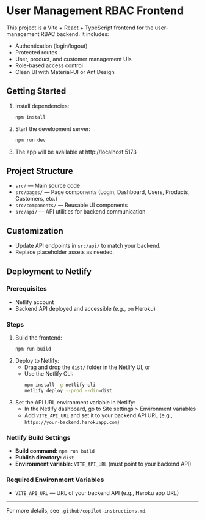 # User Management RBAC Frontend

This project is a Vite + React + TypeScript frontend for the user-management RBAC backend. It includes:
- Authentication (login/logout)
- Protected routes
- User, product, and customer management UIs
- Role-based access control
- Clean UI with Material-UI or Ant Design

## Getting Started

1. Install dependencies:
   ```bash
   npm install
   ```
2. Start the development server:
   ```bash
   npm run dev
   ```
3. The app will be available at http://localhost:5173

## Project Structure
- `src/` — Main source code
- `src/pages/` — Page components (Login, Dashboard, Users, Products, Customers, etc.)
- `src/components/` — Reusable UI components
- `src/api/` — API utilities for backend communication

## Customization
- Update API endpoints in `src/api/` to match your backend.
- Replace placeholder assets as needed.

## Deployment to Netlify

### Prerequisites
- Netlify account
- Backend API deployed and accessible (e.g., on Heroku)

### Steps
1. Build the frontend:
   ```bash
   npm run build
   ```
2. Deploy to Netlify:
   - Drag and drop the `dist/` folder in the Netlify UI, or
   - Use the Netlify CLI:
     ```bash
     npm install -g netlify-cli
     netlify deploy --prod --dir=dist
     ```
3. Set the API URL environment variable in Netlify:
   - In the Netlify dashboard, go to Site settings > Environment variables
   - Add `VITE_API_URL` and set it to your backend API URL (e.g., `https://your-backend.herokuapp.com`)

### Netlify Build Settings
- **Build command:** `npm run build`
- **Publish directory:** `dist`
- **Environment variable:** `VITE_API_URL` (must point to your backend API)

### Required Environment Variables
- `VITE_API_URL` — URL of your backend API (e.g., Heroku app URL)

---

For more details, see `.github/copilot-instructions.md`.

